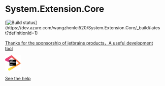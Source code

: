 # System.Extension.Core

[![Build status](https://dev.azure.com/wangzhenlei520/System.Extension.Core/_apis/build/status/System.Extension.Core-1.0%20(.NET%20Framework)-CI)](https://dev.azure.com/wangzhenlei520/System.Extension.Core/_build/latest?definitionId=1)

<a class="ide" href="https://www.jetbrains.com/?from=System.Extension.Core">
    <p>Thanks for the sponsorship of jetbrains products，A useful development tool</p>
    <img src="./jetbrains.svg" width="50" height="50">
</a>

[See the help](https://github.com/zhenlei520/System.Extension.Core.Doc/blob/1.0/README.md)
